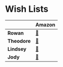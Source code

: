 ---
---

# Wish Lists

|              | Amazon |
|--------------|--------|
| **Rowan**    | [&#127873;](https://smile.amazon.com/hz/wishlist/ls/L3Y2ZWY3UTYG) |
| **Theodore** | [&#127873;](https://smile.amazon.com/hz/wishlist/ls/28IKRHEASZJJ2) |
| **Lindsey**  | [&#127873;](https://smile.amazon.com/hz/wishlist/ls/10YO5LGLS7OLA) |
| **Jody**     | [&#127873;](https://smile.amazon.com/hz/wishlist/ls/1LRL72MCED145) |
